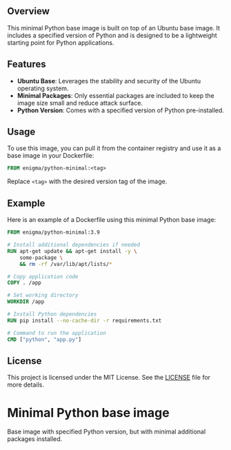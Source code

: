 ## Overview
This minimal Python base image is built on top of an Ubuntu base image. It includes a specified version of Python and is designed to be a lightweight starting point for Python applications.

## Features
- **Ubuntu Base**: Leverages the stability and security of the Ubuntu operating system.
- **Minimal Packages**: Only essential packages are included to keep the image size small and reduce attack surface.
- **Python Version**: Comes with a specified version of Python pre-installed.

## Usage
To use this image, you can pull it from the container registry and use it as a base image in your Dockerfile:

```dockerfile
FROM enigma/python-minimal:<tag>
```

Replace `<tag>` with the desired version tag of the image.

## Example
Here is an example of a Dockerfile using this minimal Python base image:

```dockerfile
FROM enigma/python-minimal:3.9

# Install additional dependencies if needed
RUN apt-get update && apt-get install -y \
    some-package \
    && rm -rf /var/lib/apt/lists/*

# Copy application code
COPY . /app

# Set working directory
WORKDIR /app

# Install Python dependencies
RUN pip install --no-cache-dir -r requirements.txt

# Command to run the application
CMD ["python", "app.py"]
```

## License
This project is licensed under the MIT License. See the [LICENSE](LICENSE) file for more details.
# Minimal Python base image
Base image with specified Python version, but with minimal additional packages installed.
